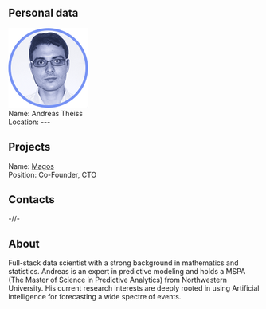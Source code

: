 ## Personal data
![ photo](photo/andreas_theiss.png)  
Name: Andreas Theiss    
Location: ---
## Projects 
Name: [Magos](../projects/magos.md)  
Position: Co-Founder, CTO  
## Contacts
-//-
## About
Full-stack data scientist with a strong background in mathematics and statistics. Andreas is an expert in predictive modeling and holds a MSPA (The Master of Science in Predictive Analytics) from Northwestern University. His current research interests are deeply rooted in using Artificial intelligence for forecasting a wide spectre of events.
